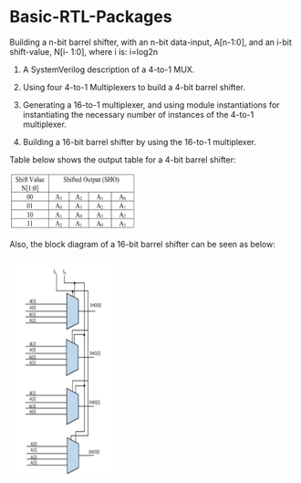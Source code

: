 # Basic-RTL-Packages
Building a n-bit barrel shifter, with an n-bit data-input, A[n-1:0], and an i-bit shift-value, N[i- 1:0], where i is: i=log2n

1. A SystemVerilog description of a 4-to-1 MUX.

2. Using four 4-to-1 Multiplexers to build a 4-bit barrel shifter. 

3. Generating a 16-to-1 multiplexer, and using module instantiations for instantiating the necessary number of instances of the 4-to-1 multiplexer.

4. Building a 16-bit barrel shifter by using the 16-to-1 multiplexer. 

Table below shows the output table for a 4-bit barrel shifter:

<img src="1.png" width="220" height="100">

Also, the block diagram of a 16-bit barrel shifter can be seen as below:

<img src="2.png" width="180" height="380">
